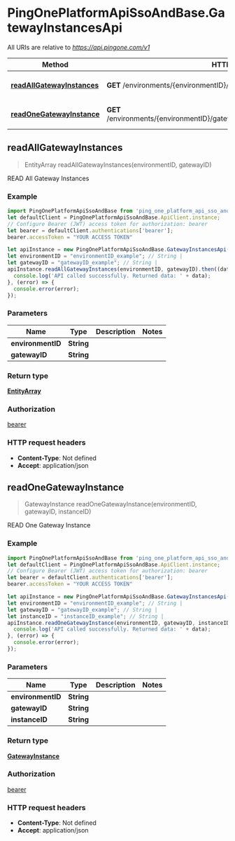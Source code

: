 # PingOnePlatformApiSsoAndBase.GatewayInstancesApi

All URIs are relative to *https://api.pingone.com/v1*

Method | HTTP request | Description
------------- | ------------- | -------------
[**readAllGatewayInstances**](GatewayInstancesApi.md#readAllGatewayInstances) | **GET** /environments/{environmentID}/gateways/{gatewayID}/instances | READ All Gateway Instances
[**readOneGatewayInstance**](GatewayInstancesApi.md#readOneGatewayInstance) | **GET** /environments/{environmentID}/gateways/{gatewayID}/instances/{instanceID} | READ One Gateway Instance



## readAllGatewayInstances

> EntityArray readAllGatewayInstances(environmentID, gatewayID)

READ All Gateway Instances

### Example

```javascript
import PingOnePlatformApiSsoAndBase from 'ping_one_platform_api_sso_and_base';
let defaultClient = PingOnePlatformApiSsoAndBase.ApiClient.instance;
// Configure Bearer (JWT) access token for authorization: bearer
let bearer = defaultClient.authentications['bearer'];
bearer.accessToken = "YOUR ACCESS TOKEN"

let apiInstance = new PingOnePlatformApiSsoAndBase.GatewayInstancesApi();
let environmentID = "environmentID_example"; // String | 
let gatewayID = "gatewayID_example"; // String | 
apiInstance.readAllGatewayInstances(environmentID, gatewayID).then((data) => {
  console.log('API called successfully. Returned data: ' + data);
}, (error) => {
  console.error(error);
});

```

### Parameters


Name | Type | Description  | Notes
------------- | ------------- | ------------- | -------------
 **environmentID** | **String**|  | 
 **gatewayID** | **String**|  | 

### Return type

[**EntityArray**](EntityArray.md)

### Authorization

[bearer](../README.md#bearer)

### HTTP request headers

- **Content-Type**: Not defined
- **Accept**: application/json


## readOneGatewayInstance

> GatewayInstance readOneGatewayInstance(environmentID, gatewayID, instanceID)

READ One Gateway Instance

### Example

```javascript
import PingOnePlatformApiSsoAndBase from 'ping_one_platform_api_sso_and_base';
let defaultClient = PingOnePlatformApiSsoAndBase.ApiClient.instance;
// Configure Bearer (JWT) access token for authorization: bearer
let bearer = defaultClient.authentications['bearer'];
bearer.accessToken = "YOUR ACCESS TOKEN"

let apiInstance = new PingOnePlatformApiSsoAndBase.GatewayInstancesApi();
let environmentID = "environmentID_example"; // String | 
let gatewayID = "gatewayID_example"; // String | 
let instanceID = "instanceID_example"; // String | 
apiInstance.readOneGatewayInstance(environmentID, gatewayID, instanceID).then((data) => {
  console.log('API called successfully. Returned data: ' + data);
}, (error) => {
  console.error(error);
});

```

### Parameters


Name | Type | Description  | Notes
------------- | ------------- | ------------- | -------------
 **environmentID** | **String**|  | 
 **gatewayID** | **String**|  | 
 **instanceID** | **String**|  | 

### Return type

[**GatewayInstance**](GatewayInstance.md)

### Authorization

[bearer](../README.md#bearer)

### HTTP request headers

- **Content-Type**: Not defined
- **Accept**: application/json

